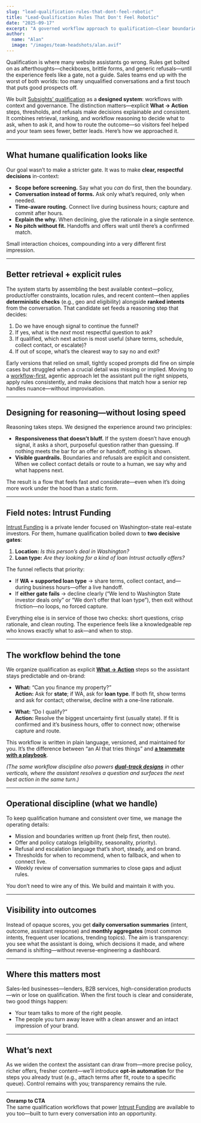 ```yaml
---
slug: "lead-qualification-rules-that-dont-feel-robotic"
title: "Lead-Qualification Rules That Don't Feel Robotic"
date: "2025-09-17"
excerpt: "A governed workflow approach to qualification—clear boundaries, conversational funnels, and time-aware routing—so sales-led teams get fewer, better leads. With field notes from Intrust Funding (WA + loan-type gates)."
author:
  name: "Alan"
  image: "/images/team-headshots/alan.avif"
---
```


Qualification is where many website assistants go wrong. Rules get bolted on as afterthoughts—checkboxes, brittle forms, and generic refusals—until the experience feels like a gate, not a guide. Sales teams end up with the worst of both worlds: too many unqualified conversations and a first touch that puts good prospects off.

We built [Subsights’ qualification](https://subsights.com) as a **designed system**: workflows with context and governance. The distinction matters—explicit **What → Action** steps, thresholds, and refusals make decisions explainable and consistent. It combines retrieval, ranking, and workflow reasoning to decide what to ask, when to ask it, and how to route the outcome—so visitors feel helped and your team sees fewer, better leads. Here’s how we approached it.

---

## What humane qualification looks like
Our goal wasn’t to make a stricter gate. It was to make **clear, respectful decisions** in-context:

- **Scope before screening.** Say what you *can* do first, then the boundary.  
- **Conversation instead of forms.** Ask only what’s required, only when needed.  
- **Time-aware routing.** Connect live during business hours; capture and commit after hours.  
- **Explain the why.** When declining, give the rationale in a single sentence.  
- **No pitch without fit.** Handoffs and offers wait until there’s a confirmed match.

Small interaction choices, compounding into a very different first impression.

---

## Better retrieval + explicit rules
The system starts by assembling the best available context—policy, product/offer constraints, location rules, and recent content—then applies **deterministic checks** (e.g., geo and eligibility) alongside **ranked intents** from the conversation. That candidate set feeds a reasoning step that decides:

1) Do we have enough signal to continue the funnel?  
2) If yes, what is the *next* most respectful question to ask?  
3) If qualified, which next action is most useful (share terms, schedule, collect contact, or escalate)?  
4) If out of scope, what’s the clearest way to say no and exit?

Early versions that relied on small, tightly scoped prompts did fine on simple cases but struggled when a crucial detail was missing or implied. Moving to a [workflow-first](https://subsights.com/blog/how-to-write-prompts-that-actually-work), agentic approach let the assistant pull the right snippets, apply rules consistently, and make decisions that match how a senior rep handles nuance—without improvisation.

---

## Designing for reasoning—without losing speed
Reasoning takes steps. We designed the experience around two principles:

- **Responsiveness that doesn’t bluff.** If the system doesn’t have enough signal, it asks a short, purposeful question rather than guessing. If nothing meets the bar for an offer or handoff, nothing is shown.  
- **Visible guardrails.** Boundaries and refusals are explicit and consistent. When we collect contact details or route to a human, we say why and what happens next.

The result is a flow that feels fast and considerate—even when it’s doing more work under the hood than a static form.

---

## Field notes: Intrust Funding
[Intrust Funding](https://subsights.com/case-studies/intrust-funding) is a private lender focused on Washington-state real-estate investors. For them, humane qualification boiled down to **two decisive gates**:

1) **Location:** *Is this person’s deal in Washington?*  
2) **Loan type:** *Are they looking for a kind of loan Intrust actually offers?*

The funnel reflects that priority:

- If **WA + supported loan type** → share terms, collect contact, and—during business hours—offer a live handoff.  
- If **either gate fails** → decline clearly (“We lend to Washington State investor deals only” or “We don’t offer that loan type”), then exit without friction—no loops, no forced capture.

Everything else is in service of those two checks: short questions, crisp rationale, and clean routing. The experience feels like a knowledgeable rep who knows exactly what to ask—and when to stop.

---

## The workflow behind the tone
We organize qualification as explicit **[What → Action](https://subsights.com/blog/how-to-write-prompts-that-actually-work)** steps so the assistant stays predictable and on-brand:

- **What:** “Can you finance my property?”  
  **Action:** Ask for **state**; if WA, ask for **loan type**. If both fit, show terms and ask for contact; otherwise, decline with a one-line rationale.

- **What:** “Do I qualify?”  
  **Action:** Resolve the biggest uncertainty first (usually state). If fit is confirmed and it’s business hours, offer to connect now; otherwise capture and route.

This workflow is written in plain language, versioned, and maintained for you. It’s the difference between “an AI that tries things” and **[a teammate with a playbook](https://subsights.com/blog/the-expert-teammate)**.

*(The same workflow discipline also powers **[dual-track designs](https://subsights.com/case-studies/all-allied-health-schools)** in other verticals, where the assistant resolves a question and surfaces the next best action in the same turn.)*

---

## Operational discipline (what we handle)
To keep qualification humane and consistent over time, we manage the operating details:

- Mission and boundaries written up front (help first, then route).  
- Offer and policy catalogs (eligibility, seasonality, priority).  
- Refusal and escalation language that’s short, steady, and on brand.  
- Thresholds for when to recommend, when to fallback, and when to connect live.  
- Weekly review of conversation summaries to close gaps and adjust rules.

You don’t need to wire any of this. We build and maintain it with you.

---

## Visibility into outcomes
Instead of opaque scores, you get **daily conversation summaries** (intent, outcome, assistant response) and **monthly aggregates** (most common intents, frequent user locations, trending topics). The aim is transparency: you see what the assistant is doing, which decisions it made, and where demand is shifting—without reverse-engineering a dashboard.

---

## Where this matters most
Sales-led businesses—lenders, B2B services, high-consideration products—win or lose on qualification. When the first touch is clear and considerate, two good things happen:

- Your team talks to more of the right people.  
- The people you turn away leave with a clean answer and an intact impression of your brand.

---

## What’s next
As we widen the context the assistant can draw from—more precise policy, richer offers, fresher content—we’ll introduce **opt-in automation** for the steps you already trust (e.g., attach terms after fit, route to a specific queue). Control remains with you; transparency remains the rule.

---

**Onramp to CTA**  
The same qualification workflows that power [Intrust Funding](https://subsights.com/case-studies/intrust-funding) are available to you too—built to turn every conversation into an opportunity.